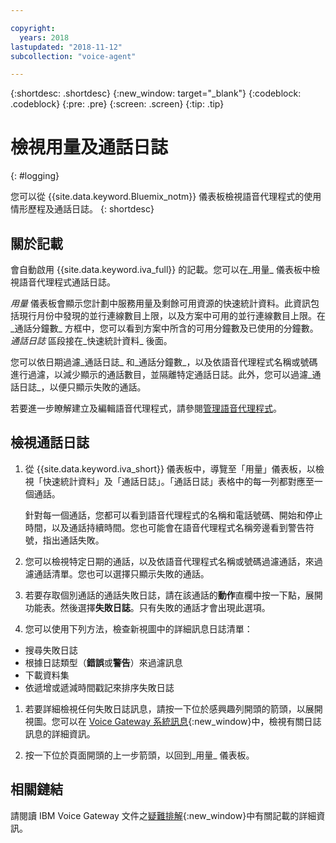 ```yaml
---

copyright:
  years: 2018
lastupdated: "2018-11-12"
subcollection: "voice-agent"

---
```


{:shortdesc: .shortdesc}
{:new_window: target="_blank"}
{:codeblock: .codeblock}
{:pre: .pre}
{:screen: .screen}
{:tip: .tip}


# 檢視用量及通話日誌
{: #logging}

您可以從 {{site.data.keyword.Bluemix_notm}} 儀表板檢視語音代理程式的使用情形歷程及通話日誌。
{: shortdesc}

## 關於記載

會自動啟用 {{site.data.keyword.iva_full}} 的記載。您可以在_用量_ 儀表板中檢視語音代理程式通話日誌。

_用量_ 儀表板會顯示您計劃中服務用量及剩餘可用資源的快速統計資料。此資訊包括現行月份中發現的並行連線數目上限，以及方案中可用的並行連線數目上限。在_通話分鐘數_ 方框中，您可以看到方案中所含的可用分鐘數及已使用的分鐘數。_通話日誌_ 區段接在_快速統計資料_ 後面。

您可以依日期過濾_通話日誌_ 和_通話分鐘數_，以及依語音代理程式名稱或號碼進行過濾，以減少顯示的通話數目，並隔離特定通話日誌。此外，您可以過濾_通話日誌_，以便只顯示失敗的通話。

若要進一步瞭解建立及編輯語音代理程式，請參閱[管理語音代理程式](/docs/services/voice-agent?topic=voice-agent-managing)。

##  檢視通話日誌

1. 從 {{site.data.keyword.iva_short}} 儀表板中，導覽至「用量」儀表板，以檢視「快速統計資料」及「通話日誌」。「通話日誌」表格中的每一列都對應至一個通話。

      針對每一個通話，您都可以看到語音代理程式的名稱和電話號碼、開始和停止時間，以及通話持續時間。您也可能會在語音代理程式名稱旁邊看到警告符號，指出通話失敗。

1.  您可以檢視特定日期的通話，以及依語音代理程式名稱或號碼過濾通話，來過濾通話清單。您也可以選擇只顯示失敗的通話。

1. 若要存取個別通話的通話失敗日誌，請在該通話的**動作**直欄中按一下點，展開功能表。然後選擇**失敗日誌**。只有失敗的通話才會出現此選項。

1. 您可以使用下列方法，檢查新視圖中的詳細訊息日誌清單：
  * 搜尋失敗日誌
  * 根據日誌類型（**錯誤**或**警告**）來過濾訊息
  * 下載資料集
  * 依遞增或遞減時間戳記來排序失敗日誌

1. 若要詳細檢視任何失敗日誌訊息，請按一下位於感興趣列開頭的箭頭，以展開視圖。您可以在 [Voice Gateway 系統訊息](https://www.ibm.com/support/knowledgecenter/SS4U29/messages.html){:new_window}中，檢視有關日誌訊息的詳細資訊。

1. 按一下位於頁面開頭的上一步箭頭，以回到_用量_ 儀表板。

## 相關鏈結
請閱讀 IBM Voice Gateway 文件之[疑難排解](https://www.ibm.com/support/knowledgecenter/SS4U29/troubleshooting.html){:new_window}中有關記載的詳細資訊。
